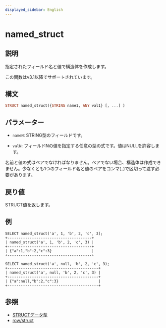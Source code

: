 ```yaml
---
displayed_sidebar: English
---
```


# named_struct

## 説明

指定されたフィールド名と値で構造体を作成します。

この関数はv3.1以降でサポートされています。

## 構文

```Haskell
STRUCT named_struct({STRING name1, ANY val1} [, ...] )
```

## パラメーター

- `nameN`: STRING型のフィールドです。

- `valN`: フィールドNの値を指定する任意の型の式です。値はNULLを許容します。

名前と値の式はペアでなければなりません。ペアでない場合、構造体は作成できません。少なくとも1つのフィールド名と値のペアをコンマ(`,`)で区切って渡す必要があります。

## 戻り値

STRUCT値を返します。

## 例

```plain
SELECT named_struct('a', 1, 'b', 2, 'c', 3);
+--------------------------------------+
| named_struct('a', 1, 'b', 2, 'c', 3) |
+--------------------------------------+
| {"a":1,"b":2,"c":3}                  |
+--------------------------------------+

SELECT named_struct('a', null, 'b', 2, 'c', 3);
+-----------------------------------------+
| named_struct('a', null, 'b', 2, 'c', 3) |
+-----------------------------------------+
| {"a":null,"b":2,"c":3}                  |
+-----------------------------------------+
```

## 参照

- [STRUCTデータ型](../../sql-statements/data-types/STRUCT.md)
- [row/struct](row.md)
